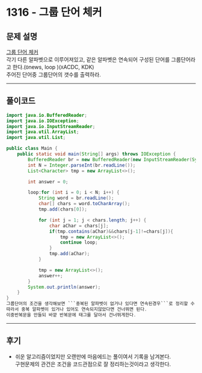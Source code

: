 # 1316 - 그룹 단어 체커

## 문제 설명
[그룹 단어 체커](https://www.acmicpc.net/problem/1316)  
각기 다른 알파벳으로 이루어져있고, 같은 알파벳은 연속되어 구성된 단어를 그룹단어라고 한다.(```O```news, loop )(```X```ACDC, KDK)  
주어진 단어중 그룹단어의 갯수를 출력하라.  

---
## 풀이코드
```java
import java.io.BufferedReader;
import java.io.IOException;
import java.io.InputStreamReader;
import java.util.ArrayList;
import java.util.List;

public class Main {
    public static void main(String[] args) throws IOException {
        BufferedReader br = new BufferedReader(new InputStreamReader(System.in));
        int N = Integer.parseInt(br.readLine());
        List<Character> tmp = new ArrayList<>();

        int answer = 0;

        loop:for (int i = 0; i < N; i++) {
            String word = br.readLine();
            char[] chars = word.toCharArray();
            tmp.add(chars[0]);

            for (int j = 1; j < chars.length; j++) {
                char aChar = chars[j];
                if(tmp.contains(aChar)&&chars[j-1]!=chars[j]){
                    tmp = new ArrayList<>();
                    continue loop;
                }
                tmp.add(aChar);
            }

            tmp = new ArrayList<>();
            answer++;
        }
        System.out.println(answer);
    }
}
그룹단어의 조건을 생각해보면 ```중복된 알파벳이 없거나 있다면 연속된경우```로 정리할 수 있다.  
따라서 중복 알파벳이 있거나 있어도 연속되지않았다면 건너뛰면 된다.  
이중반복문을 만들되 바깥 반복문에 태그를 달아서 건너뛰게한다.  
```
---
## 후기
- 쉬운 알고리즘이었지만 오랜만에 마음에드는 풀이여서 기록을 남겨본다.  
구현문제의 관건은 조건을 코드관점으로 잘 정리하는것이라고 생각한다.
